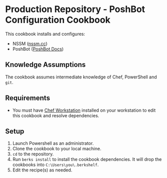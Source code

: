 # Production Repository - PoshBot Configuration Cookbook

This cookbook installs and configures:

* NSSM ([nssm.cc](https://nssm.cc/))
* PoshBot ([PoshBot Docs](https://poshbot.readthedocs.io/en/latest/))

## Knowledge Assumptions

The cookbook assumes intermediate knowledge of Chef, PowerShell and `git`.

## Requirements

* You must have [Chef Workstation](https://www.chef.sh/docs/chef-workstation/getting-started/) installed on your workstation to edit this cookbook and resolve dependencies.

## Setup

1. Launch Powershell as an administrator.
2. Clone the cookbook to your local machine.
3. `cd` to the repository.
4. Run `berks install` to install the cookbook dependencies. It will drop the cookbooks into `C:\Users\you\.berkshelf`.
5. Edit the recipe(s) as needed.

